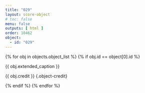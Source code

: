 ```yaml
---
title: "029"
layout: score-object
# toc: false
menu: false
outputs: [ html ]
order: 10462
object:
  - id: "029"
---
```


{% for obj in objects.object_list %}
{% if obj.id == object[0].id %}

{{ obj.extended_caption }}

{{ obj.credit }} {.object-credit}

{% endif %}
{% endfor %}
